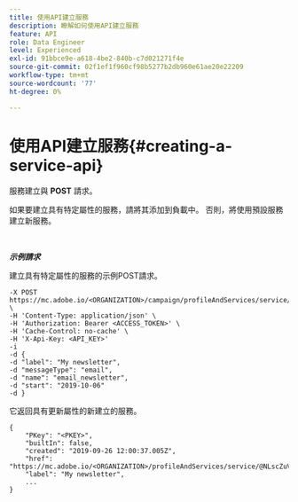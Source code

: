 ```yaml
---
title: 使用API建立服務
description: 瞭解如何使用API建立服務
feature: API
role: Data Engineer
level: Experienced
exl-id: 91bbce9e-a618-4be2-840b-c7d021271f4e
source-git-commit: 02f1ef1f960cf98b5277b2db960e61ae20e22209
workflow-type: tm+mt
source-wordcount: '77'
ht-degree: 0%

---
```


# 使用API建立服務{#creating-a-service-api}

服務建立與 **POST** 請求。

如果要建立具有特定屬性的服務，請將其添加到負載中。 否則，將使用預設服務建立新服務。

<br/>

***示例請求***

建立具有特定屬性的服務的示例POST請求。

```
-X POST https://mc.adobe.io/<ORGANIZATION>/campaign/profileAndServices/service/ \
-H 'Content-Type: application/json' \
-H 'Authorization: Bearer <ACCESS_TOKEN>' \
-H 'Cache-Control: no-cache' \
-H 'X-Api-Key: <API_KEY>'
-i
-d {
-d "label": "My newsletter",
-d "messageType": "email",
-d "name": "email_newsletter",
-d "start": "2019-10-06"
-d }
```

它返回具有更新屬性的新建立的服務。

```
{
    "PKey": "<PKEY>",
    "builtIn": false,
    "created": "2019-09-26 12:00:37.005Z",
    "href": "https://mc.adobe.io/<ORGANIZATION>/profileAndServices/service/@NLscZuVHxdVu9rPftvrMWFfR1zRIxQGswSOmGLrK09JTF_iWhB0JCUHEndA_vvy__k9mzOYa5NVkcWDcrK8qGh0wygahX9kRcD44kiWWSEceShn3",
    "label": "My newsletter",
    ...
}
```
